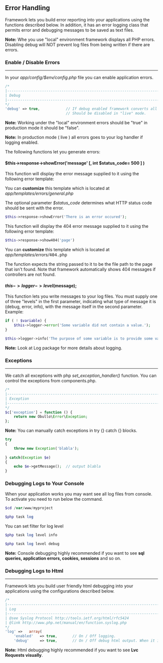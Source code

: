 
## Error Handling

Framework lets you build error reporting into your applications using the functions described below. In addition, it has an error logging class that permits error and debugging messages to be saved as text files.

**Note:** Whe you use "local" environment framework displays all PHP errors. Disabling debug will NOT prevent log files from being written if there are errors.

### Enable / Disable Errors

------

In your <dfn>app/config/$env/config.php</dfn> file you can enable application errors.

```php
/*
|--------------------------------------------------------------------------
| Debug
|--------------------------------------------------------------------------
*/
'debug' => true,            // If debug enabled framework converts all php errors to exceptions.
                            // Should be disabled in "live" mode.

```

**Note:** Working under the "local" environment errors should be "true" in production mode it should be "false".

**Note:** In production mode ( live ) all errors goes to your log handler if logging enabled.


The following functions let you generate errors:


#### $this->response->showError('message' [, int $status_code= 500 ] )

This function will display the error message supplied to it using the following error template:

You can <b>customize</b> this template which is located at <dfn>app/templates/errors/general.php</dfn>

The optional parameter <dfn>$status_code</dfn> determines what HTTP status code should be sent with the error.

```php
$this->response->showError('There is an error occured');
```

This function will display the 404 error message supplied to it using the following error template:

```php
$this->response->show404('page')
```

You can <b>customize</b> this template which is located at <dfn>app/templates/errors/</dfn><kbd>404.php</kbd>

The function expects the string passed to it to be the file path to the page that isn't found. Note that framework automatically shows 404 messages if controllers are not found.

#### $this->logger->level($message);

This function lets you write messages to your log files. You must supply one of three "levels" in the first parameter, indicating what type of message it is (debug, error, info), with the message itself in the second parameter. Example:

```php
if ( ! $variable) {
    $this->logger->error('Some variable did not contain a value.');
}

$this->logger->info('The purpose of some variable is to provide some value.');
```
**Note:** Look at Log package for more details about logging.

### Exceptions

------

We catch all exceptions with php <dfn>set_exception_handler()</dfn> function. You can control the exceptions from components.php.


```php
/*
|--------------------------------------------------------------------------
| Exception
|--------------------------------------------------------------------------
*/
$c['exception'] = function () {
    return new Obullo\Error\Exception;
};
```

**Note:** You can manually catch exceptions in try {} catch {} blocks.

```php
try
{
    throw new Exception('blabla');
    
} catch(Exception $e)
{
    echo $e->getMessage();  // output blabla 
}
```

### Debugging Logs to Your Console

When your application works you may want see all log files from console. To activate you need to run below the command.

```php
$cd /var/www/myproject
```

```php
$php task log
```
You can set filter for log level

```php
$php task log level info
```

```php
$php task log level debug
```

**Note:** Console debugging highly recommended if you want to see <b>sql queries, application errors, cookies, sessions</b> and so on.

### Debugging Logs to Html

------

Framework lets you build user friendly html debugging into your applications using the configurations described below.

```php
/*
|--------------------------------------------------------------------------
| Log
|--------------------------------------------------------------------------
| @see Syslog Protocol http://tools.ietf.org/html/rfc5424
| @link http://www.php.net/manual/en/function.syslog.php
*/
'log' =>   array(
    'enabled'   => true,       // On / Off logging.
    'debug'     => true,       // On / Off debug html output. When it is enabled all handlers will be disabled.
```

**Note:** Html debugging highly recommended if you want to see <b>Lvc Requests visually</b>.